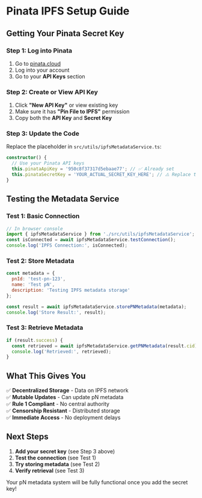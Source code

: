 # Pinata IPFS Setup Guide

## Getting Your Pinata Secret Key

### Step 1: Log into Pinata
1. Go to [pinata.cloud](https://pinata.cloud)
2. Log into your account
3. Go to your **API Keys** section

### Step 2: Create or View API Key
1. Click **"New API Key"** or view existing key
2. Make sure it has **"Pin File to IPFS"** permission
3. Copy both the **API Key** and **Secret Key**

### Step 3: Update the Code
Replace the placeholder in `src/utils/ipfsMetadataService.ts`:

```typescript
constructor() {
  // Use your Pinata API keys
  this.pinataApiKey = '950c8f37317d5ebaae77'; // ✅ Already set
  this.pinataSecretKey = 'YOUR_ACTUAL_SECRET_KEY_HERE'; // ⚠️ Replace this
}
```

## Testing the Metadata Service

### Test 1: Basic Connection
```javascript
// In browser console
import { ipfsMetadataService } from './src/utils/ipfsMetadataService';
const isConnected = await ipfsMetadataService.testConnection();
console.log('IPFS Connection:', isConnected);
```

### Test 2: Store Metadata
```javascript
const metadata = {
  pnId: 'test-pn-123',
  name: 'Test pN',
  description: 'Testing IPFS metadata storage'
};

const result = await ipfsMetadataService.storePNMetadata(metadata);
console.log('Store Result:', result);
```

### Test 3: Retrieve Metadata
```javascript
if (result.success) {
  const retrieved = await ipfsMetadataService.getPNMetadata(result.cid);
  console.log('Retrieved:', retrieved);
}
```

## What This Gives You

✅ **Decentralized Storage** - Data on IPFS network  
✅ **Mutable Updates** - Can update pN metadata  
✅ **Rule 1 Compliant** - No central authority  
✅ **Censorship Resistant** - Distributed storage  
✅ **Immediate Access** - No deployment delays  

## Next Steps

1. **Add your secret key** (see Step 3 above)
2. **Test the connection** (see Test 1)
3. **Try storing metadata** (see Test 2)
4. **Verify retrieval** (see Test 3)

Your pN metadata system will be fully functional once you add the secret key!
